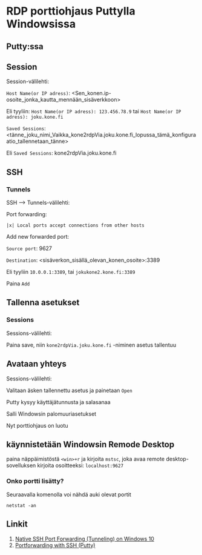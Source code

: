 # RDP porttiohjaus Puttylla Windowsissa

## Putty:ssa

## Session

Session-välilehti:

`Host Name(or IP adress)`: <Sen_konen.ip-osoite_jonka_kautta_mennään_sisäverkkoon>

Eli tyyliin: `Host Name(or IP adress): 123.456.78.9` tai `Host Name(or IP adress): joku.kone.fi`

`Saved Sessions`: <tänne_joku_nimi_Vaikka_kone2rdpVia.joku.kone.fi_lopussa_tämä_konfiguraatio_tallennetaan_tänne>

Eli `Saved Sessions`: kone2rdpVia.joku.kone.fi

## SSH

### Tunnels

SSH --> Tunnels-välilehti:

Port forwarding:

`|x| Local ports accept connections from other hosts`

Add new forwarded port:

`Source port`: 9627

`Destination`: <sisäverkon_sisällä_olevan_konen_osoite>:3389

Eli tyyliin `10.0.0.1:3389`, tai `jokukone2.kone.fi:3389`

Paina `Add`

## Tallenna asetukset

### Sessions

Sessions-välilehti:

Paina save, niin `kone2rdpVia.joku.kone.fi` -niminen asetus tallentuu

## Avataan yhteys

Sessions-välilehti:

Valitaan äsken tallennettu asetus ja painetaan `Open`

Putty kysyy käyttäjätunnusta ja salasanaa

Salli Windowsin palomuuriasetukset

Nyt porttiohjaus on luotu



## käynnistetään Windowsin Remode Desktop

paina näppäimistöstä `<win>+r` ja kirjoita `mstsc`, joka avaa remote desktop-sovelluksen
kirjoita osoitteeksi: `localhost:9627`




### Onko portti lisätty?

Seuraavalla komenolla voi nähdä auki olevat portit

```
netstat -an
```

## Linkit
1. [Native SSH Port Forwarding (Tunneling) on Windows 10](http://woshub.com/ssh-tunnel-port-forward-windows/)
2. [Portforwarding with SSH (Putty)](https://www.akadia.com/services/ssh_putty.html)
